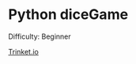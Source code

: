 # Python diceGame #

Difficulty: Beginner

[Trinket.io](https://trinket.io/python/bc34ee6c70?outputOnly=true&runOption=run&showInstructions=true)


